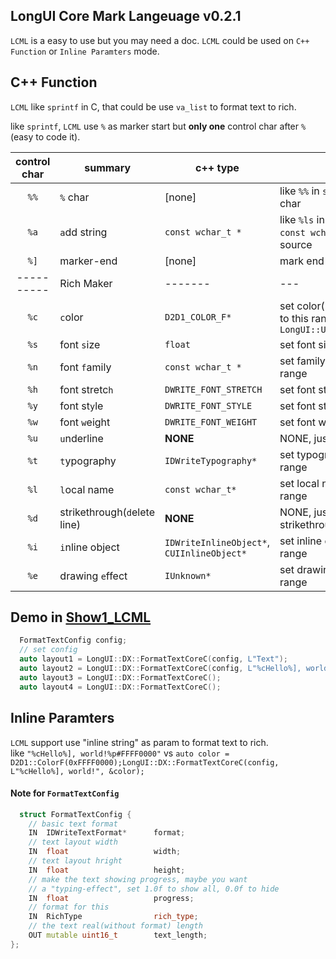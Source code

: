 ## LongUI Core Mark Langeuage v0.2.1

`LCML` is a easy to use but you may need a doc.
`LCML` could be used on `C++ Function` or `Inline Paramters` mode.

## C++ Function
`LCML` like `sprintf` in C, that could be use `va_list` to format text to rich.  

like `sprintf`, `LCML` use `%` as marker start but **only one** control char after `%`
(easy to code it).  
  
control char|summary|c++ type|note
:----------:|-------|--------|----
`%%`|`%` char|\[none\]|like `%%` in `sprintf`, as a '%' char
`%a`|`a`dd string|`const wchar_t *`|like `%ls` in `sprintf`, Add a `const wchar_t *` string to source
`%]`|marker-end|\[none\]|mark end of a "rich marker"
----------|Rich Maker|-------|---
`%c`|`c`olor|`D2D1_COLOR_F*`|set color(`uint32_t` in ARGB) to this range, see `LongUI::UnpackTheColorARGB`
`%s`|font `s`ize|`float`|set font size to this tange
`%n`|font `f`amily|`const wchar_t *`|set family name to this range
`%h`|font stretc`h`|`DWRITE_FONT_STRETCH`|set font stretch to this range
`%y`|font st`y`le|`DWRITE_FONT_STYLE`|set font style to this range
`%w`|font `w`eight|`DWRITE_FONT_WEIGHT`|set font weight to this range
`%u`|`u`nderline|**NONE**|NONE, just add underline
`%t`|`t`ypography|`IDWriteTypography*`|set typography for this range
`%l`|`l`ocal name|`const wchar_t*`|set local name for this range
`%d`|strikethrough(`d`elete line)|**NONE**|NONE, just add strikethrough/delete line
`%i`|`i`nline object|`IDWriteInlineObject*`, `CUIInlineObject*`|set inline object to this range
`%e`|drawing `e`ffect|`IUnknown*`|set drawing effect to this range


## Demo in [Show1_LCML](../demos/Show1_LCML)
```cpp
  FormatTextConfig config;
  // set config
  auto layout1 = LongUI::DX::FormatTextCoreC(config, L"Text");
  auto layout2 = LongUI::DX::FormatTextCoreC(config, L"%cHello%], world!", uint32_t(0xFFFF0000));
  auto layout3 = LongUI::DX::FormatTextCoreC();
  auto layout4 = LongUI::DX::FormatTextCoreC();
```

## Inline Paramters
`LCML` support use "inline string" as param to format text to rich.  
like `"%cHello%], world!%p#FFFF0000"` vs 
`auto color = D2D1::ColorF(0xFFFF0000);LongUI::DX::FormatTextCoreC(config, L"%cHello%], world!", &color);`  
  

#### Note for `FormatTextConfig`
```cpp
  struct FormatTextConfig {
    // basic text format
    IN  IDWriteTextFormat*      format;
    // text layout width
    IN  float                   width;
    // text layout hright
    IN  float                   height;
    // make the text showing progress, maybe you want
    // a "typing-effect", set 1.0f to show all, 0.0f to hide
    IN  float                   progress;
    // format for this
    IN  RichType                rich_type;
    // the text real(without format) length
    OUT mutable uint16_t        text_length;
};
```